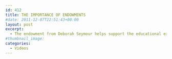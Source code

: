 ```yaml
---
id: 412
title: THE IMPORTANCE OF ENDOWMENTS
#date: 2011-12-07T22:51:43+00:00
layout: post
excerpt:
  - The endowment from Deborah Seymour helps support the educational experiences offered by the Seymour Marine Discovery Center.
#thumbnail_image:
categories:
  - Videos
---
```

